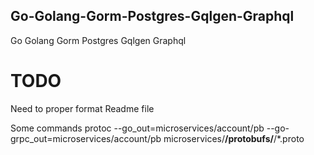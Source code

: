 ## Go-Golang-Gorm-Postgres-Gqlgen-Graphql
Go Golang Gorm Postgres Gqlgen Graphql

# TODO
Need to proper format Readme file

Some commands
protoc --go_out=microservices/account/pb --go-grpc_out=microservices/account/pb microservices/**/protobufs/**/*.proto
